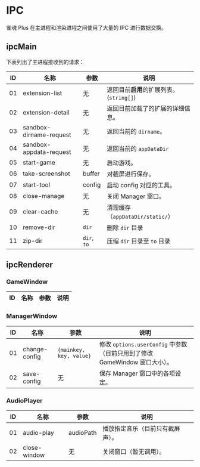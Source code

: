 # IPC

雀魂 Plus 在主进程和渲染进程之间使用了大量的 IPC 进行数据交换。

## ipcMain

下表列出了主进程接收到的请求：

| ID  | 名称                    | 参数        | 说明                                     |
| --- | ----------------------- | ----------- | ---------------------------------------- |
| 01  | extension-list          | 无          | 返回目前**启用**的扩展列表。(`string[]`) |
| 02  | extension-detail        | 无          | 返回目前加载了的扩展的详细信息。         |
| 03  | sandbox-dirname-request | 无          | 返回当前的 `dirname`。                   |
| 04  | sandbox-appdata-request | 无          | 返回当前的 `appDataDir`                  |
| 05  | start-game              | 无          | 启动游戏。                               |
| 06  | take-screenshot         | buffer      | 对截屏进行保存。                         |
| 07  | start-tool              | config      | 启动 config 对应的工具。                 |
| 08  | close-manage            | 无          | 关闭 Manager 窗口。                      |
| 09  | clear-cache             | 无          | 清理缓存（`appDataDir/static/`）         |
| 10  | remove-dir              | `dir`       | 删除 `dir` 目录                          |
| 11  | zip-dir                 | `dir`, `to` | 压缩 `dir` 目录至 `to` 目录              |

## ipcRenderer

### GameWindow

| ID  | 名称 | 参数 | 说明 |
| --- | ---- | ---- | ---- |


### ManagerWindow

| ID  | 名称          | 参数                    | 说明                                                                       |
| --- | ------------- | ----------------------- | -------------------------------------------------------------------------- |
| 01  | change-config | `{mainkey, key, value}` | 修改 `options.userConfig` 中参数（目前只用到了修改 GameWindow 窗口大小）。 |
| 02  | save-config   | 无                      | 保存 Manager 窗口中的各项设定。                                            |

### AudioPlayer

| ID  | 名称         | 参数      | 说明                             |
| --- | ------------ | --------- | -------------------------------- |
| 01  | audio-play   | audioPath | 播放指定音乐（目前只有截屏声）。 |
| 02  | close-window | 无        | 关闭窗口（暂无调用）。           |
